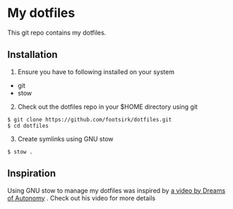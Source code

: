 # My dotfiles

This git repo contains my dotfiles.

## Installation

1. Ensure you have to following installed on your system

- git
- stow

2. Check out the dotfiles repo in your $HOME directory using git

```
$ git clone https://github.com/footsirk/dotfiles.git
$ cd dotfiles
```

3. Create symlinks using GNU stow

```
$ stow .
```

## Inspiration

Using GNU stow to manage my dotfiles was inspired by
[a video by Dreams of Autonomy](https://youtu.be/y6XCebnB9gs)
. Check out his video for more details

